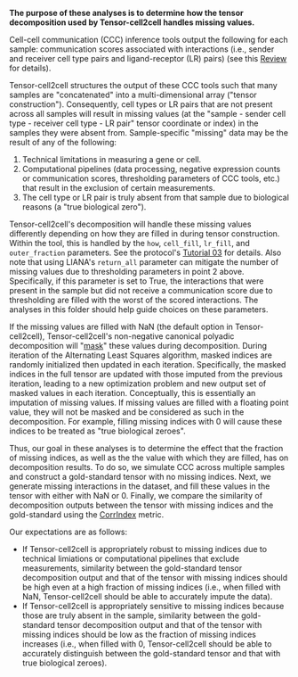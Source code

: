 **The purpose of these analyses is to determine how the tensor decomposition used by Tensor-cell2cell handles missing values.** 

Cell-cell communication (CCC) inference tools output the following for each sample: communication scores associated with interactions (i.e., sender and receiver cell type pairs and ligand-receptor (LR) pairs) (see this [Review](https://doi.org/10.1038/s41576-020-00292-x) for details). 

Tensor-cell2cell structures the output of these CCC tools such that many samples are "concatenated" into a multi-dimensional array ("tensor construction"). Consequently, cell types or LR pairs that are not present across all samples will result in missing values (at the "sample - sender cell type - receiver cell type - LR pair" tensor coordinate or index) in the samples they were absent from. Sample-specific "missing" data may be the result of any of the following:

1)  Technical limitations in measuring a gene or cell. 
2)  Computational pipelines (data processing, negative expression counts or communication scores, thresholding parameters of CCC tools, etc.) that result in the exclusion of certain measurements. 
3) The cell type or LR pair is truly absent from that sample due to biological reasons (a "true biological zero"). 

Tensor-cell2cell's decomposition will handle these missing values differently depending on how they are filled in during tensor construction. Within the tool, this is handled by the `how`, `cell_fill`, `lr_fill`, and `outer_fraction` parameters. See the protocol's [Tutorial 03](INSERTLINKHERE) for details. Also note that using LIANA's `return_all` parameter can mitigate the number of missing values due to thresholding parameters in point 2 above. Specifically, if this parameter is set to True, the interactions that were present in the sample but did not receive a communication score due to thresholding are filled with the worst of the scored interactions. The analyses in this folder should help guide choices on these parameters.  

If the missing values are filled with NaN (the default option in Tensor-cell2cell), Tensor-cell2cell's non-negative canonical polyadic decomposition will "[mask](http://tensorly.org/stable/user_guide/sparse_backend.html)" these values during decomposition. During iteration of the Alternating Least Squares algorithm, masked indices are randomly initialized then updated in each iteration. Specifically, the masked indices in the full tensor are updated with those imputed from the previous iteration, leading to a new optimization problem and new output set of masked values in each iteration. Conceptually, this is essentially an imputation of missing values. If missing values are filled with a floating point value, they will not be masked and be considered as such in the decomposition. For example, filling missing indices with 0 will cause these indices to be treated as "true biological zeroes". 

Thus, our goal in these analyses is to determine the effect that the fraction of missing indices, as well as the the value with which they are filled, has on decomposition results. To do so, we simulate CCC across multiple samples and construct a gold-standard tensor with no missing indices. Next, we generate missing interactions in the dataset, and fill these values in the tensor with either with NaN or 0. Finally, we compare the similarity of decomposition outputs between the tensor with missing indices and the gold-standard using the [CorrIndex](https://doi.org/10.1016/j.sigpro.2022.108457) metric. 

Our expectations are as follows: 

* If Tensor-cell2cell is appropriately robust to missing indices due to technical limiations or computational pipelines that exclude measurements, similarity between the gold-standard tensor decomposition output and that of the tensor with missing indices should be high even at a high fraction of missing indices (i.e., when filled with NaN, Tensor-cell2cell should be able to accurately impute the data).
* If Tensor-cell2cell is appropriately sensitive to missing indices because those are truly absent in the sample, similarity between the gold-standard tensor decomposition output and that of the tensor with missing indices should be low as the fraction of missing indices increases (i.e., when filled with 0, Tensor-cell2cell should be able to accurately distinguish between the gold-standard tensor and that with true biological zeroes).